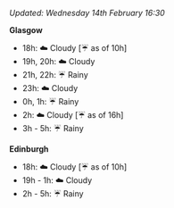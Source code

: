 *Updated: Wednesday 14th February 16:30*

**Glasgow**

* 18h: :cloud: Cloudy [:umbrella: as of 10h]
* 19h, 20h: :cloud: Cloudy
* 21h, 22h: :umbrella: Rainy
* 23h: :cloud: Cloudy
* 0h, 1h: :umbrella: Rainy
* 2h: :cloud: Cloudy [:umbrella: as of 16h]
* 3h - 5h: :umbrella: Rainy

**Edinburgh**

* 18h: :cloud: Cloudy [:umbrella: as of 10h]
* 19h - 1h: :cloud: Cloudy
* 2h - 5h: :umbrella: Rainy
